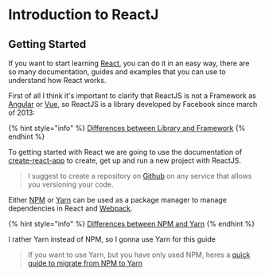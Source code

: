# Introduction to ReactJ

## Getting Started

If you want to start learning [React](https://es.reactjs.org/), you can do it in an easy way, there are so many documentation, guides and examples that you can use to understand how React works.

First of all I think it's important to clarify that ReactJS is not a Framework as [Angular](https://angular.io/) or [Vue](https://vuejs.org/), so ReactJS is a library developed by Facebook since march of 2013:

{% hint style="info" %}
[Differences between Library and Framework](https://www.freecodecamp.org/news/the-difference-between-a-framework-and-a-library-bd133054023f/)
{% endhint %}

To getting started with React we are going to use the documentation of [create-react-app](https://create-react-app.dev/docs/getting-started) to create, get up and run a new project with ReactJS.

> I suggest to create a repository on [Github](https://github.com/) on any service that allows you versioning your code.

Either [NPM](https://www.npmjs.com/) or [Yarn](https://yarnpkg.com/lang/en/) can be used as a package manager to manage dependencies in React and [Webpack](https://webpack.js.org/).

{% hint style="info" %}
[Differences between NPM and Yarn](https://www.keycdn.com/blog/npm-vs-yarn)
{% endhint %}

I rather Yarn instead of NPM, so I gonna use Yarn for this guide

> If you want to use Yarn, but you have only used NPM, heres a [quick guide to migrate from NPM to Yarn](https://yarnpkg.com/lang/en/docs/migrating-from-npm/)



